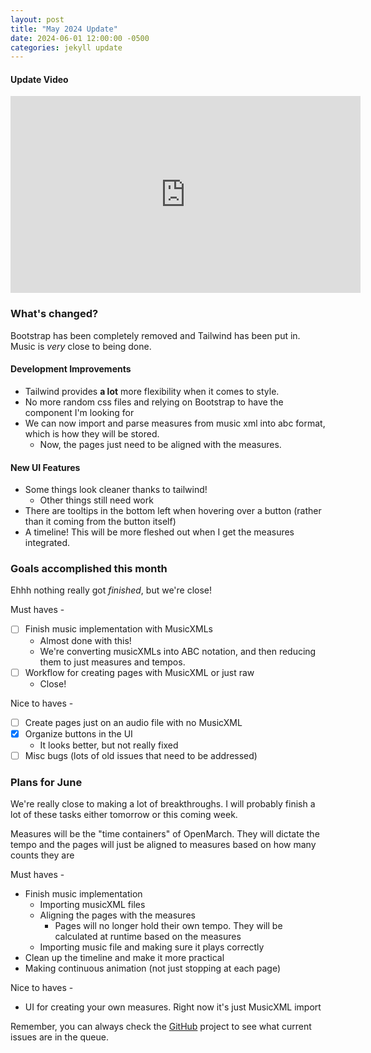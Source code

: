 ```yaml
---
layout: post
title: "May 2024 Update"
date: 2024-06-01 12:00:00 -0500
categories: jekyll update
---
```


#### Update Video

<iframe width="560" height="315" src="https://www.youtube.com/embed/vqapgMpsmNA?si=_w9lFMKGqNiZcgTi" title="YouTube video player" frameborder="0" allow="accelerometer; autoplay; clipboard-write; encrypted-media; gyroscope; picture-in-picture; web-share" referrerpolicy="strict-origin-when-cross-origin" allowfullscreen></iframe>

<br/>

### What's changed?

Bootstrap has been completely removed and Tailwind has been put in. Music is _very_ close to being done.

#### Development Improvements

- Tailwind provides **a lot** more flexibility when it comes to style.
- No more random css files and relying on Bootstrap to have the component I'm looking for
- We can now import and parse measures from music xml into abc format, which is how they will be stored.
  - Now, the pages just need to be aligned with the measures.

#### New UI Features

- Some things look cleaner thanks to tailwind!
  - Other things still need work
- There are tooltips in the bottom left when hovering over a button (rather than it coming from the button itself)
- A timeline! This will be more fleshed out when I get the measures integrated.

### Goals accomplished this month

Ehhh nothing really got _finished_, but we're close!

Must haves -

- [ ] Finish music implementation with MusicXMLs
  - Almost done with this!
  - We're converting musicXMLs into ABC notation, and then reducing them to just measures and tempos.
- [ ] Workflow for creating pages with MusicXML or just raw
  - Close!

Nice to haves -

- [ ] Create pages just on an audio file with no MusicXML
- [x] Organize buttons in the UI
  - It looks better, but not really fixed
- [ ] Misc bugs (lots of old issues that need to be addressed)

### Plans for June

We're really close to making a lot of breakthroughs.
I will probably finish a lot of these tasks either tomorrow or this coming week.

Measures will be the "time containers" of OpenMarch.
They will dictate the tempo and the pages will just be aligned to measures based on how many counts they are

Must haves -

- Finish music implementation
  - Importing musicXML files
  - Aligning the pages with the measures
    - Pages will no longer hold their own tempo. They will be calculated at runtime based on the measures
  - Importing music file and making sure it plays correctly
- Clean up the timeline and make it more practical
- Making continuous animation (not just stopping at each page)

Nice to haves -

- UI for creating your own measures. Right now it's just MusicXML import

Remember, you can always check the [GitHub](https://github.com/AlexDumo/OpenMarch) project to see what current issues are in the queue.
